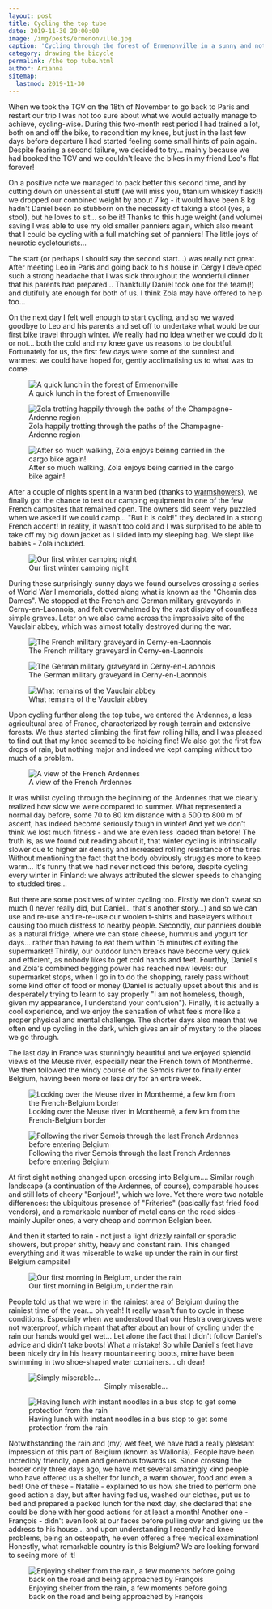 ```yaml
---
layout: post
title: Cycling the top tube
date: 2019-11-30 20:00:00
image: /img/posts/ermenonville.jpg
caption: 'Cycling through the forest of Ermenonville in a sunny and not-too-cold day'
category: drawing the bicycle 
permalink: /the top tube.html
author: Arianna
sitemap:
  lastmod: 2019-11-30
---
```


When we took the TGV on the 18th of November to go back to Paris and restart our trip I was not too sure about what we would actually manage to achieve, cycling-wise. During this two-month rest period I had trained a lot, both on and off the bike, to recondition my knee, but just in the last few days before departure I had started feeling some small hints of pain again. Despite fearing a second failure, we decided to try... mainly because we had booked the TGV and we couldn't leave the bikes in my friend Leo's flat forever!

On a positive note we managed to pack better this second time, and by cutting down on unessential stuff (we will miss you, titanium whiskey flask!!) we dropped our combined weight by about 7 kg - it would have been 8 kg hadn't Daniel been so stubborn on the necessity of taking a stool (yes, a stool), but he loves to sit... so be it! Thanks to this huge weight (and volume) saving I was able to use my old smaller panniers again, which also meant that I could be cycling with a full matching set of panniers! The little joys of neurotic cycletourists...   

The start (or perhaps I should say the second start...) was really not great. After meeting Leo in Paris and going back to his house in Cergy I developed such a strong headache that I was sick throughout the wonderful dinner that his parents had prepared... Thankfully Daniel took one for the team(!) and dutifully ate enough for both of us. I think Zola may have offered to help too...

On the next day I felt well enough to start cycling, and so we waved goodbye to Leo and his parents and set off to undertake what would be our first bike travel through winter. We really had no idea whether we could do it or not... both the cold and my knee gave us reasons to be doubtful. Fortunately for us, the first few days were some of the sunniest and warmest we could have hoped for, gently acclimatising us to what was to come. 

<figure>
<img class="img-responsive center-block" src=" /img/posts/ermenonville2.jpg" alt="A quick lunch in the forest of Ermenonville">
<figcaption>A quick lunch in the forest of Ermenonville</figcaption>
</figure><p></p>

<figure>
<img class="img-responsive center-block" src=" /img/posts/champagne-ardenne.jpg" alt="Zola trotting happily through the paths of the Champagne-Ardenne region">
<figcaption>Zola happily trotting through the paths of the Champagne-Ardenne region</figcaption>
</figure><p></p>

<figure>
<img class="img-responsive center-block" src=" /img/posts/champagne-ardenne2.jpg" alt="After so much walking, Zola enjoys beinng carried in the cargo bike again!">
<figcaption>After so much walking, Zola enjoys being carried in the cargo bike again!</figcaption>
</figure><p></p>

After a couple of nights spent in a warm bed (thanks to <a class="special" href="https://www.warmshowers.org/">warmshowers</a>), we finally got the chance to test our camping equipment in one of the few French campsites that remained open. The owners did seem very puzzled when we asked if we could camp... "But it is cold!" they declared in a strong French accent! In reality, it wasn't too cold and I was surprised to be able to take off my big down jacket as I slided into my sleeping bag. We slept like babies - Zola included.

<figure>
<img class="img-responsive center-block" src=" /img/posts/tent-lit.jpg" alt="Our first winter camping night">
<figcaption>Our first winter camping night</figcaption>
</figure><p></p>

During these surprisingly sunny days we found ourselves crossing a series of World War I memorials, dotted along what is known as the "Chemin des Dames". We stopped at the French and German military graveyards in Cerny-en-Laonnois, and felt overwhelmed by the vast display of countless simple graves. Later on we also came across the impressive site of the Vauclair abbey, which was almost totally destroyed during the war.  

<figure>
<img class="img-responsive center-block" src=" /img/posts/graveyard.jpg" alt="The French military graveyard in Cerny-en-Laonnois">
<figcaption>The French military graveyard in Cerny-en-Laonnois</figcaption>
</figure><p></p>

<figure>
<img class="img-responsive center-block" src=" /img/posts/graveyard2.jpg" alt="The German military graveyard in Cerny-en-Laonnois">
<figcaption>The German military graveyard in Cerny-en-Laonnois</figcaption>
</figure><p></p>

<figure>
<img class="img-responsive center-block" src=" /img/posts/vauclair.jpg" alt="What remains of the Vauclair abbey">
<figcaption>What remains of the Vauclair abbey</figcaption>
</figure><p></p>

Upon cycling further along the top tube, we entered the Ardennes, a less agricultural area of France, characterized by rough terrain and extensive forests. We thus started climbing the first few rolling hills, and I was pleased to find out that my knee seemed to be holding fine! We also got the first few drops of rain, but nothing major and indeed we kept camping without too much of a problem. 

<figure>
<img class="img-responsive center-block" src=" /img/posts/ardennes.jpg" alt="A view of the French Ardennes">
<figcaption>A view of the French Ardennes</figcaption>
</figure><p></p>

It was whilst cycling through the beginning of the Ardennes that we clearly realized how slow we were compared to summer. What represented a normal day before, some 70 to 80 km distance with a 500 to 800 m of ascent, has indeed become seriously tough in winter! And yet we don't think we lost much fitness - and we are even less loaded than before! The truth is, as we found out reading about it, that winter cycling is intrinsically slower due to higher air density and increased rolling resistance of the tires. Without mentioning the fact that the body obviously struggles more to keep warm... It's funny that we had never noticed this before, despite cycling every winter in Finland: we always attributed the slower speeds to changing to studded tires...   

But there are some positives of winter cycling too. Firstly we don't sweat so much (I never really did, but Daniel... that's another story...) and so we can use and re-use and re-re-use our woolen t-shirts and baselayers without causing too much distress to nearby people. Secondly, our panniers double as a natural fridge, where we can store cheese, hummus and yogurt for days... rather than having to eat them within 15 minutes of exiting the supermarket! Thirdly, our outdoor lunch breaks have become very quick and efficient, as nobody likes to get cold hands and feet. Fourthly, Daniel's and Zola's combined begging power has reached new levels: our supermarket stops, when I go in to do the shopping, rarely pass without some kind offer of food or money (Daniel is actually upset about this and is desperately trying to learn to say properly "I am not homeless, though, given my appearance, I understand your confusion"). Finally, it is actually a cool experience, and we enjoy the sensation of what feels more like a proper physical and mental challenge. The shorter days also mean that we often end up cycling in the dark, which gives an air of mystery to the places we go through.

The last day in France was stunningly beautiful and we enjoyed splendid views of the Meuse river, especially near the French town of Monthermé. We then followed the windy course of the Semois river to finally enter Belgium, having been more or less dry for an entire week. 

<figure>
<img class="img-responsive center-block" src=" /img/posts/montherme.jpg" alt="Looking over the Meuse river in Monthermé, a few km from the French-Belgium border">
<figcaption>Looking over the Meuse river in Monthermé, a few km from the French-Belgium border</figcaption>
</figure><p></p>

<figure>
<img class="img-responsive center-block" src=" /img/posts/semois.jpg" alt="Following the river Semois through the last French Ardennes before entering Belgium">
<figcaption>Following the river Semois through the last French Ardennes before entering Belgium</figcaption>
</figure><p></p>

At first sight nothing changed upon crossing into Belgium.... Similar rough landscape (a continuation of the Ardennes, of course), comparable houses and still lots of cheery "Bonjour!", which we love. Yet there were two notable differences: the ubiquitous presence of "Friteries" (basically fast fried food vendors), and a remarkable number of metal cans on the road sides - mainly Jupiler ones, a very cheap and common Belgian beer.  

And then it started to rain - not just a light drizzly rainfall or sporadic showers, but proper shitty, heavy and constant rain. This changed everything and it was miserable to wake up under the rain in our first Belgium campsite!

<figure>
<img class="img-responsive center-block" src=" /img/posts/belgium-camp-wet.jpg" alt="Our first morning in Belgium, under the rain">
<figcaption>Our first morning in Belgium, under the rain</figcaption>
</figure><p></p>

People told us that we were in the rainiest area of Belgium during the rainiest time of the year... oh yeah! It really wasn't fun to cycle in these conditions. Especially when we understood that our Hestra overgloves were not waterproof, which meant that after about an hour of cycling under the rain our hands would get wet... Let alone the fact that I didn't follow Daniel's advice and didn't take boots! What a mistake! So while Daniel's feet have been nicely dry in his heavy mountaineering boots, mine have been swimming in two shoe-shaped water containers... oh dear! 

<div id="vertical_image">
<figure>
<img class="img-responsive center-block" src=" /img/posts/cycling-rain.jpg" alt="Simply miserable...">
<figcaption style="text-align: center;">Simply miserable...</figcaption>
</figure><p></p>
</div>    

<figure>
<img class="img-responsive center-block" src=" /img/posts/bus-stop-lunch.jpg" alt="Having lunch with instant noodles in a bus stop to get some protection from the rain">
<figcaption>Having lunch with instant noodles in a bus stop to get some protection from the rain</figcaption>
</figure><p></p>

Notwithstanding the rain and (my) wet feet, we have had a really pleasant impression of this part of Belgium (known as Wallonia). People have been incredibly friendly, open and generous towards us. Since crossing the border only three days ago, we have met several amazingly kind people who have offered us a shelter for lunch, a warm shower, food and even a bed! One of these - Natalie - explained to us how she tried to perform one good action a day, but after having fed us, washed our clothes, put us to bed and prepared a packed lunch for the next day, she declared that she could be done with her good actions for at least a month! Another one - François - didn't even look at our faces before pulling over and giving us the address to his house... and upon understanding I recently had knee problems, being an osteopath, he even offered a free medical examination! Honestly, what remarkable country is this Belgium? We are looking forward to seeing more of it!  

<figure>
<img class="img-responsive center-block" src=" /img/posts/saint-huber.jpg" alt="Enjoying shelter from the rain, a few moments before going back on the road and being approached by François">
<figcaption>Enjoying shelter from the rain, a few moments before going back on the road and being approached by François</figcaption>
</figure><p></p>

 
